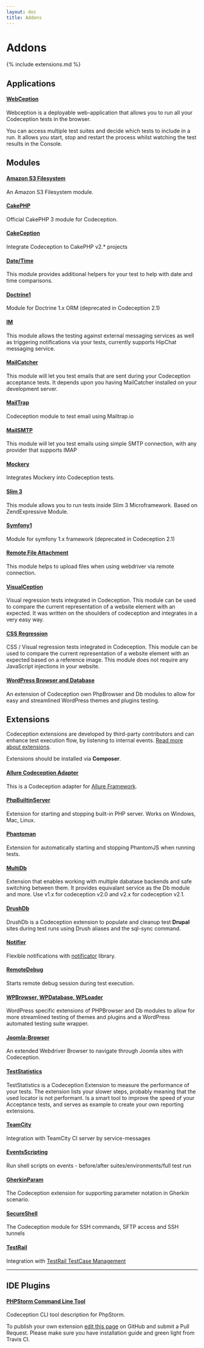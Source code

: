 ```yaml
---
layout: doc
title: Addons
---
```


# Addons


{% include extensions.md %}


## Applications 

#### [WebCeption](https://github.com/jayhealey/Webception)

Webception is a deployable web-application that allows you to run all your Codeception tests in the browser.

You can access multiple test suites and decide which tests to include in a run. It allows you start, stop and restart the process whilst watching the test results in the Console.

## Modules

#### [Amazon S3 Filesystem](https://github.com/polevaultweb/s3-filesystem)

An Amazon S3 Filesystem module.

#### [CakePHP](https://github.com/cakephp/codeception)

Official CakePHP 3 module for Codeception.

#### [CakeCeption](https://github.com/hkzpjt/cakeception)

Integrate Codeception to CakePHP v2.* projects

#### [Date/Time](https://github.com/nathanmac/datetime-codeception-module)

This module provides additional helpers for your test to help with date and time comparisons.

#### [Doctrine1](https://github.com/Codeception/Doctrine1Module)

Module for Doctrine 1.x ORM (deprecated in Codeception 2.1)

#### [IM](https://github.com/nathanmac/im-codeception-module)

This module allows the testing against external messaging services as well as triggering notifications via your tests, currently supports HipChat messaging service.

#### [MailCatcher](https://github.com/captbaritone/codeception-mailcatcher-module) 

This module will let you test emails that are sent during your Codeception acceptance tests. It depends upon you having MailCatcher installed on your development server.

#### [MailTrap](https://github.com/WhatDaFox/Codeception-Mailtrap)

Codeception module to test email using Mailtrap.io

#### [MailSMTP](https://github.com/AhmedSamy/codeception-smtp-mail) 

This module will let you test emails using simple SMTP connection, with any provider that supports IMAP

#### [Mockery](https://github.com/Codeception/MockeryModule)

Integrates Mockery into Codeception tests.

#### [Slim 3](https://github.com/herloct/codeception-slim-module)

This module allows you to run tests inside Slim 3 Microframework.
Based on ZendExpressive Module.

#### [Symfony1](https://github.com/Codeception/symfony1module)

Module for symfony 1.x framework (deprecated in Codeception 2.1)

#### [Remote File Attachment](https://github.com/phmLabs/codeception-module-attachfileremote)
This module helps to upload files when using webdriver via remote connection.

#### [VisualCeption](https://github.com/DigitalProducts/codeception-module-visualception)

Visual regression tests integrated in Codeception. This module can be used to compare the current representation of a website element with an expected. It was written on the shoulders of codeception and integrates in a very easy way.

#### [CSS Regression](https://github.com/sascha-egerer/css-regression)

CSS / Visual regression tests integrated in Codeception. This module can be used to compare the current representation of a website element with an expected based on a reference image. This module does not require any JavaScript injections in your website.

#### [WordPress Browser and Database](https://github.com/lucatume/wp-browser)

An extension of Codeception own PhpBrowser and Db modules to allow for easy and streamlined WordPress themes and plugins testing. 

## Extensions

Codeception extensions are developed by third-party contributors and can enhance test execution flow, by listening to internal events. [Read more about extensions](http://codeception.com/docs/08-Customization#Extension-classes).

Extensions should be installed via **Composer**.

#### [Allure Codeception Adapter](https://github.com/allure-framework/allure-codeception)

This is a Codeception adapter for [Allure Framework](https://github.com/allure-framework).

#### [PhpBuiltinServer](https://github.com/tiger-seo/PhpBuiltinServer)

Extension for starting and stopping built-in PHP server. Works on Windows, Mac, Linux.

#### [Phantoman](https://github.com/site5/phantoman)

Extension for automatically starting and stopping PhantomJS when running tests.

#### [MultiDb](https://github.com/redmatter/Codeception-MultiDb)

Extension that enables working with multiple dabatase backends and safe switching between them. It provides equivalant service as the Db module and more. Use v1.x for codeception v2.0 and v2.x for codeception v2.1.

#### [DrushDb](https://github.com/pfaocle/DrushDb)

DrushDb is a Codeception extension to populate and cleanup test **Drupal** sites during test runs using Drush aliases and the sql-sync command.

#### [Notifier](https://github.com/Codeception/Notifier)

Flexible notifications with [notificator](https://github.com/namshi/notificator) library. 

#### [RemoteDebug](https://github.com/tiger-seo/codeception-remotedebug)

Starts remote debug session during test execution.

#### [WPBrowser, WPDatabase, WPLoader](https://github.com/lucatume/wp-browser)

WordPress specific extensions of PHPBrowser and Db modules to allow for more streamlined testing of themes and plugins and a WordPress automated testing suite wrapper.

#### [Joomla-Browser](https://github.com/joomla-projects/joomla-browser)

An extended Webdriver Browser to navigate through Joomla sites with Codeception.

#### [TestStatistics](https://github.com/redCOMPONENT-COM/teststatistics#teststatistics)

TestStatistics is a Codeception Extension to measure the performance of your tests. The extension lists your slower steps, probably meaning that the used locator is not performant. Is a smart tool to improve the speed of your Acceptance tests, and serves as example to create your own reporting extensions.

#### [TeamCity](https://github.com/neronmoon/TeamcityCodeception)

Integration with TeamCity CI server by service-messages

#### [EventsScripting](https://github.com/oprudkyi/codeception-events-scripting)

Run shell scripts on events - before/after suites/environments/full test run  

#### [GherkinParam](https://github.com/edno/codeception-gherkin-param)

The Codeception extension for supporting parameter notation in Gherkin scenario.

#### [SecureShell](https://github.com/edno/codeception-secureshell)

The Codeception module for SSH commands, SFTP access and SSH tunnels

#### [TestRail](https://github.com/bookitcom/codeception-testrail)

Integration with [TestRail TestCase Management](http://www.gurock.com/testrail/) 

---

## IDE Plugins

#### [PHPStorm Command Line Tool](https://github.com/tiger-seo/codeception-phpstorm-commandlinetool)

Codeception CLI tool description for PhpStorm.



<div class="alert alert-warning">To publish your own extension <a href="https://github.com/Codeception/codeception.github.com/edit/master/addons.markdown">edit this page</a> on GitHub and submit a Pull Request. Please make sure you have installation guide and green light from Travis CI.</div>

